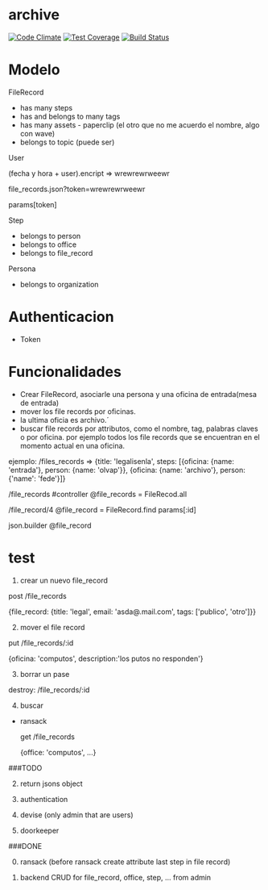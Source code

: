 archive
=======

[![Code Climate](https://codeclimate.com/github/noili/archive/badges/gpa.svg)](https://codeclimate.com/github/noili/archive)
[![Test Coverage](https://codeclimate.com/github/noili/archive/badges/coverage.svg)](https://codeclimate.com/github/noili/archive)
[![Build Status](https://travis-ci.org/noili/archive.svg?branch=master)](https://travis-ci.org/noili/archive)

# Modelo

FileRecord
- has many steps
- has and belongs to many tags
- has many assets - paperclip (el otro que no me acuerdo el nombre, algo con wave)
- belongs to topic (puede ser)

User

(fecha y hora + user).encript => wrewrewrweewr

file_records.json?token=wrewrewrweewr

params[token]

Step
- belongs to person
- belongs to office
- belongs to file_record

Persona
- belongs to organization

# Authenticacion

- Token

# Funcionalidades
- Crear FileRecord, asociarle una persona y una oficina de entrada(mesa de entrada)
- mover los file records por oficinas.
- la ultima oficia es archivo.´
- buscar file records por attributos, como el nombre, tag, palabras claves o por oficina.
por ejemplo todos los file records que se encuentran en el momento actual en una oficina.

ejemplo:
/files_records
 => {title: 'legalisenla',
     steps: [{oficina: {name: 'entrada'}, person: {name: 'olvap'}},
             {oficina: {name: 'archivo'}, person: {'name': 'fede'}]}

/file_records
#controller
@file_records = FileRecod.all

/file_record/4
@file_record = FileRecord.find params[:id]

json.builder @file_record


# test
1. crear un nuevo file_record

post /file_records

  {file_record: {title: 'legal', email: 'asda@.mail.com', tags: ['publico', 'otro']}}

2. mover el file record

 put /file_records/:id
 
  {oficina: 'computos', description:'los putos no responden'}

3. borrar un pase

  destroy: /file_records/:id

4. buscar

- ransack

  get /file_records
   
   {office: 'computos', ...}

###TODO


2. return jsons object
  
3. authentication

4. devise (only admin that are users)

5. doorkeeper

###DONE

0. ransack
    (before ransack create attribute last step in file record)
       
1. backend
  CRUD for file_record, office, step, ... from admin
